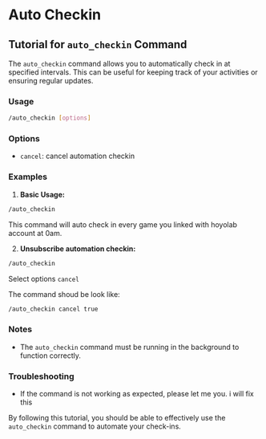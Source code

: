 # Auto Checkin

## Tutorial for `auto_checkin` Command

The `auto_checkin` command allows you to automatically check in at specified intervals. This can be useful for keeping track of your activities or ensuring regular updates.

### Usage

```bash
/auto_checkin [options]
```

### Options

- `cancel`: cancel automation checkin

### Examples

1. **Basic Usage:**

  ```bash
  /auto_checkin
  ```

  This command will auto check in every game you linked with hoyolab account at 0am.

2. **Unsubscribe automation checkin:**

  ```bash
  /auto_checkin
  ```
  Select options `cancel`

  The command shoud be look like:

  ```bash
  /auto_checkin cancel true
  ```


### Notes

- The `auto_checkin` command must be running in the background to function correctly.

### Troubleshooting

- If the command is not working as expected, please let me you. i will fix this

By following this tutorial, you should be able to effectively use the `auto_checkin` command to automate your check-ins.